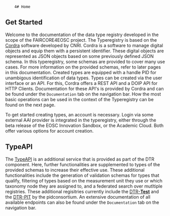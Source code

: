         4# Home

## Get Started

Welcome to the documentation of the data type registry developed in the scope of the FAIRCORE4EOSC project. The Typeregistry is based on the [Cordra](https://www.cordra.org/) software developed by CNRI. Cordra is a software to manage digital objects and equip them with a persistent identifier. These digital objects are represented as JSON objects based on some previously defined JSON schema. In this typeregistry, some schemas are provided to cover many use cases. For more information on the provided schemas, refer to later pages in this documentation. Created types are equipped with a handle PID for unambigous identification of data types. Types can be created via the user interface or an API. For this, Cordra offers a REST API and a DOIP API for HTTP Clients. Documentation for these API's is provided by Cordra and can be found under the `Documentation` tab on the navigation bar. How the most basic operations can be used in the context of the Typeregistry can be found on the next page.

To get started creating types, an account is necessary. Login via some external AAI provider is integrated in the typeregistry, either through the beta release of the EOSC Innovation Sandbox, or the Academic Cloud. Both offer various options for account creation.

## TypeAPI

The [TypeAPI](http://typeapi.lab.pidconsortium.net) is an additional service that is provided as part of the DTR component. Here, further functionalities are supplemented to types of the provided schemas to increase their effective use. These additional functionalities include the generation of validation schemas for types that qualify, filtering of types based on the measurement unit they use or which taxonomy node they are assigned to, and a federated search over mutltiple registries. These additional regisitries currently include the [DTR-**Test**](https://dtr-test.pidconsortium.net) and the [DTR-PIT](https://dtr-pit.pidconsortium.net) by the pidconsortium. An extensive documentation of all available endpoints can also be found under the `Documentation` tab on the navigation bar.